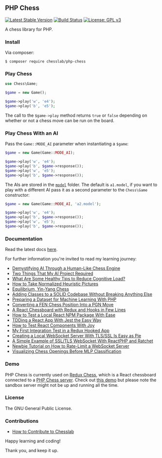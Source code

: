 ## PHP Chess

[![Latest Stable Version](https://poser.pugx.org/chesslab/php-chess/v/stable)](https://packagist.org/packages/chesslab/php-chess)
[![Build Status](https://app.travis-ci.com/chesslab/php-chess.svg?branch=master)](https://app.travis-ci.com/github/chesslab/php-chess)
[![License: GPL v3](https://img.shields.io/badge/License-GPL%20v3-blue.svg)](https://www.gnu.org/licenses/gpl-3.0)

A chess library for PHP.

### Install

Via composer:

    $ composer require chesslab/php-chess

### Play Chess

```php
use Chess\Game;

$game = new Game();

$game->play('w', 'e4');
$game->play('b', 'e5');
```
The call to the `$game->play` method returns `true` or `false` depending on whether or not a chess move can be run on the board.

### Play Chess With an AI

Pass the `Game::MODE_AI` parameter when instantiating a `$game`:

```php
$game = new Game(Game::MODE_AI);

$game->play('w', 'e4');
$game->play('b', $game->response());
$game->play('w', 'e5');
$game->play('b', $game->response());
```

The AIs are stored in the [`model`](https://github.com/chesslab/php-chess/tree/master/model) folder. The default is `a1.model`, if you want to play with a different AI pass it as a second parameter to the `Chess\Game` constructor:

```php
$game = new Game(Game::MODE_AI, 'a2.model');

$game->play('w', 'e4');
$game->play('b', $game->response());
$game->play('w', 'e5');
$game->play('b', $game->response());
```

### Documentation

Read the latest docs [here](https://php-chess.readthedocs.io/en/latest/).

For further information you're invited to read my learning journey:

- [Demystifying AI Through a Human-Like Chess Engine](https://medium.com/geekculture/demystifying-ai-through-a-human-like-chess-engine-5f71e3896cc9)
- [Two Things That My AI Project Required](https://medium.com/geekculture/two-things-that-my-ai-project-required-50000297053b)
- [What Are Some Healthy Tips to Reduce Cognitive Load?](https://medium.com/geekculture/what-are-some-healthy-tips-to-reduce-cognitive-load-4f91b695a3cb)
- [How to Take Normalized Heuristic Pictures](https://medium.com/geekculture/how-to-take-normalized-heuristic-pictures-79ca0df4cdec)
- [Equilibrium, Yin-Yang Chess](https://medium.com/geekculture/equilibrium-yin-yang-chess-292e044be46b)
- [Adding Classes to a SOLID Codebase Without Breaking Anything Else](https://medium.com/geekculture/adding-classes-to-a-solid-codebase-without-breaking-anything-else-99e6c5a5f3e4)
- [Preparing a Dataset for Machine Learning With PHP](https://ai.plainenglish.io/preparing-a-dataset-for-machine-learning-with-php-fd68dd85187e)
- [Converting a FEN Chess Position Into a PGN Move](https://medium.com/geekculture/converting-a-fen-chess-position-into-a-pgn-move-4a278d81b21f)
- [A React Chessboard with Redux and Hooks in Few Lines](https://medium.com/geekculture/a-react-chessboard-with-redux-and-hooks-in-few-lines-6009cb724bb)
- [How to Test a Local React NPM Package With Ease](https://javascript.plainenglish.io/testing-a-local-react-npm-package-with-ease-7d0668676ddb)
- [TDDing a React App With Jest the Easy Way](https://medium.com/geekculture/tdding-a-react-app-with-jest-the-easy-way-8ddb64aeaba6)
- [How to Test React Components With Joy](https://javascript.plainenglish.io/looking-forward-to-testing-react-components-with-joy-5bb3f86c21d7)
- [My First Integration Test in a Redux Hooked App](https://javascript.plainenglish.io/my-first-integration-test-in-a-redux-hooked-app-3b189addd46e)
- [Creating a Local WebSocket Server With TLS/SSL Is Easy as Pie](https://medium.com/geekculture/creating-a-local-websocket-server-with-tls-ssl-is-easy-as-pie-de1a2ef058e0)
- [A Simple Example of SSL/TLS WebSocket With ReactPHP and Ratchet](https://medium.com/geekculture/a-simple-example-of-ssl-tls-websocket-with-reactphp-and-ratchet-e03be973f521)
- [Newbie Tutorial on How to Rate-Limit a WebSocket Server](https://medium.com/geekculture/newbie-tutorial-on-how-to-rate-limit-a-websocket-server-8e28642ad5ff)
- [Visualizing Chess Openings Before MLP Classification](https://medium.com/geekculture/visualizing-chess-openings-before-mlp-classification-fd2a3e8c266)

### Demo

PHP Chess is currently used on [Redux Chess](https://github.com/chesslab/redux-chess), which is a React chessboard connected to a [PHP Chess server](https://github.com/chesslab/chess-server). Check out [this demo](https://programarivm.github.io/demo-redux-chess) but please note the sandbox server might not be up and running all the time.

### License

The GNU General Public License.

### Contributions

- [How to Contribute to Chesslab](https://medium.com/geekculture/how-to-contribute-to-chesslab-cca73fefaf70)

Happy learning and coding!

Thank you, and keep it up.
